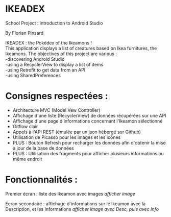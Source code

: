 # IKEADEX
School Project : introduction to Android Studio  

By Florian Pinsard  

IKEADEX : the Pokédex of the Ikeamons !  
This application displays a list of creatures based on Ikea furnitures, the Ikeamons.
The objectives of this project are various :  
-discovering Android Studio  
-using a RecyclerView to display a list of items  
-using Retrofit to get data from an API  
-using SharedPreferences  

# Consignes respectées :  
- Architecture MVC (Model Vew Controller)  
- Affichage d'une liste (RecyclerView) de données récupérées sur une API  
- Affichage d'une page d'informations concernant l'Ikeamon sélectionné  
- Gitflow clair  
- Appels à l'API REST (émulée par un json hébergé sur Github)  
- Utilisation de Picasso pour les images et les icônes  
- PLUS : Bouton Refresh pour recharger les données afin d'obtenir la mise à jour de la base de données  
- PLUS : Utilisation des fragments pour afficher plusieurs informations au même endroit  

# Fonctionnalités :  
Premier écran : liste des Ikeamon avec images
*afficher image*

Ecran secondaire : affichage d'informations sur le Ikeamon avec la Description, et les Informations
*afficher image avec Desc, puis avec Info*

